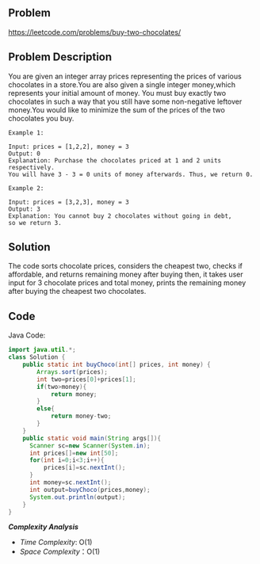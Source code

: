## Problem

https://leetcode.com/problems/buy-two-chocolates/

## Problem Description

You are given an integer array prices representing the prices of various chocolates in a store.You are also given a single integer money,which represents your initial amount of money.
You must buy exactly two chocolates in such a way that you still have some non-negative leftover money.You would like to minimize the sum of the prices of the two chocolates you buy.

```
Example 1:

Input: prices = [1,2,2], money = 3
Output: 0
Explanation: Purchase the chocolates priced at 1 and 2 units respectively.
You will have 3 - 3 = 0 units of money afterwards. Thus, we return 0.

Example 2:

Input: prices = [3,2,3], money = 3
Output: 3
Explanation: You cannot buy 2 chocolates without going in debt,
so we return 3.
```

## Solution

The code sorts chocolate prices, considers the cheapest two, checks if affordable, and returns remaining money after buying then, it takes user input for 3 chocolate prices and total money, prints the remaining money after buying the cheapest two chocolates.

## Code

Java Code:

```java
import java.util.*;
class Solution {
    public static int buyChoco(int[] prices, int money) {
        Arrays.sort(prices);
        int two=prices[0]+prices[1];
        if(two>money){
            return money;
        }
        else{
            return money-two;
        }
    }
    public static void main(String args[]){
      Scanner sc=new Scanner(System.in);
      int prices[]=new int[50];
      for(int i=0;i<3;i++){
          prices[i]=sc.nextInt();
      }
      int money=sc.nextInt();
      int output=buyChoco(prices,money);
      System.out.println(output);
    }
}
```

**_Complexity Analysis_**

- _Time Complexity_: O(1)
- _Space Complexity_：O(1)
